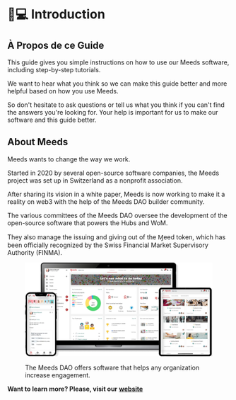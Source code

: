 # 👨💻 Introduction

## À Propos de ce Guide

This guide gives you simple instructions on how to use our Meeds software, including step-by-step tutorials.&#x20;

We want to hear what you think so we can make this guide better and more helpful based on how you use Meeds.&#x20;

So don't hesitate to ask questions or tell us what you think if you can't find the answers you're looking for. Your help is important for us to make our software and this guide better.

## About Meeds

Meeds wants to change the way we work.&#x20;

Started in 2020 by several open-source software companies, the Meeds project was set up in Switzerland as a nonprofit association.&#x20;

After sharing its vision in a white paper, Meeds is now working to make it a reality on web3 with the help of the Meeds DAO builder community.&#x20;

The various committees of the Meeds DAO oversee the development of the open-source software that powers the Hubs and WoM.&#x20;

They also manage the issuing and giving out of the Ɱeed token, which has been officially recognized by the Swiss Financial Market Supervisory Authority (FINMA).

<figure>

![](../.gitbook/assets/hero_image.webp)<figcaption>

The Meeds DAO offers software that helps any organization increase engagement.</figcaption></figure>

**Want to learn more? Please, visit our** [**website**](https://www.meeds.io/)
